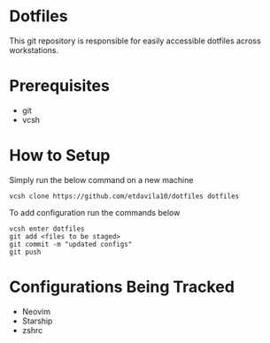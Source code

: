 # Dotfiles
This git repository is responsible for easily accessible dotfiles across workstations.

# Prerequisites
- git
- vcsh

# How to Setup
Simply run the below command on a new machine
```
vcsh clone https://github.com/etdavila10/dotfiles dotfiles
```

To add configuration run the commands below
```
vcsh enter dotfiles
git add <files to be staged>
git commit -m "updated configs"
git push
```

# Configurations Being Tracked
- Neovim
- Starship
- zshrc
